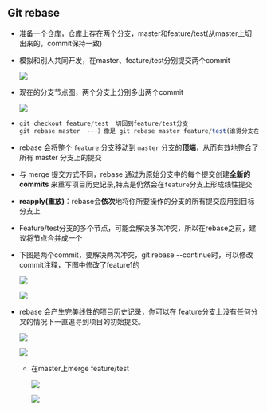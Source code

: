 ## Git rebase

- 准备一个仓库，仓库上存在两个分支，master和feature/test(从master上切出来的，commit保持一致)

- 模拟和别人共同开发，在master、feature/test分别提交两个commit

  ![](https://cdn.jsdelivr.net/gh/Min-wys/figure-bed/img/20220518163926.png)

- 现在的分支节点图，两个分支上分别多出两个commit

  ![](https://cdn.jsdelivr.net/gh/Min-wys/figure-bed/img/20220518164535.png)

- ```ts
  git checkout feature/test  切回到feature/test分支
  git rebase master  ---》像是 git rebase master feature/test(谁得分支在后面，谁的commit就在后面)
  ```

- rebase 会将整个 `feature` 分支移动到 `master` 分支的**顶端**，从而有效地整合了所有 master 分支上的提交

- 与 merge 提交方式不同，rebase 通过为原始分支中的每个提交创建**全新的 commits** 来重写项目历史记录,特点是仍然会在`feature`分支上形成线性提交

- **reapply(重放)**：rebase会**依次**地将你所要操作的分支的所有提交应用到目标分支上

- Feature/test分支的多个节点，可能会解决多次冲突，所以在rebase之前，建议将节点合并成一个

- 下图是两个commit，要解决两次冲突，git rebase --continue时，可以修改commit注释，下图中修改了feature1的

  ![](https://cdn.jsdelivr.net/gh/Min-wys/figure-bed/img/20220518164143.png)

  ![](https://cdn.jsdelivr.net/gh/Min-wys/figure-bed/img/20220518164447.png)

- rebase 会产生完美线性的项目历史记录，你可以在 feature分支上没有任何分叉的情况下一直追寻到项目的初始提交。

  ![](https://cdn.jsdelivr.net/gh/Min-wys/figure-bed/img/20220518165329.png)

  ![](https://cdn.jsdelivr.net/gh/Min-wys/figure-bed/img/20220518170114.png)

  

  - 在master上merge feature/test

    ![](https://cdn.jsdelivr.net/gh/Min-wys/figure-bed/img/20220518170150.png)

    ![](https://cdn.jsdelivr.net/gh/Min-wys/figure-bed/img/20220518170200.png)



